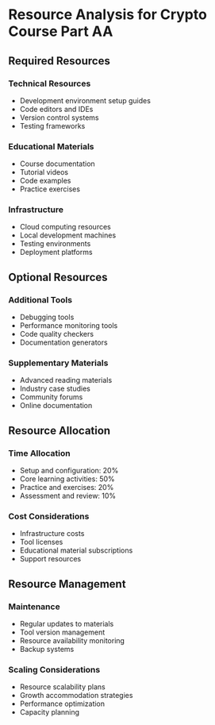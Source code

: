 # Resource Analysis for Crypto Course Part AA

## Required Resources

### Technical Resources
- Development environment setup guides
- Code editors and IDEs
- Version control systems
- Testing frameworks

### Educational Materials
- Course documentation
- Tutorial videos
- Code examples
- Practice exercises

### Infrastructure
- Cloud computing resources
- Local development machines
- Testing environments
- Deployment platforms

## Optional Resources

### Additional Tools
- Debugging tools
- Performance monitoring tools
- Code quality checkers
- Documentation generators

### Supplementary Materials
- Advanced reading materials
- Industry case studies
- Community forums
- Online documentation

## Resource Allocation

### Time Allocation
- Setup and configuration: 20%
- Core learning activities: 50%
- Practice and exercises: 20%
- Assessment and review: 10%

### Cost Considerations
- Infrastructure costs
- Tool licenses
- Educational material subscriptions
- Support resources

## Resource Management

### Maintenance
- Regular updates to materials
- Tool version management
- Resource availability monitoring
- Backup systems

### Scaling Considerations
- Resource scalability plans
- Growth accommodation strategies
- Performance optimization
- Capacity planning